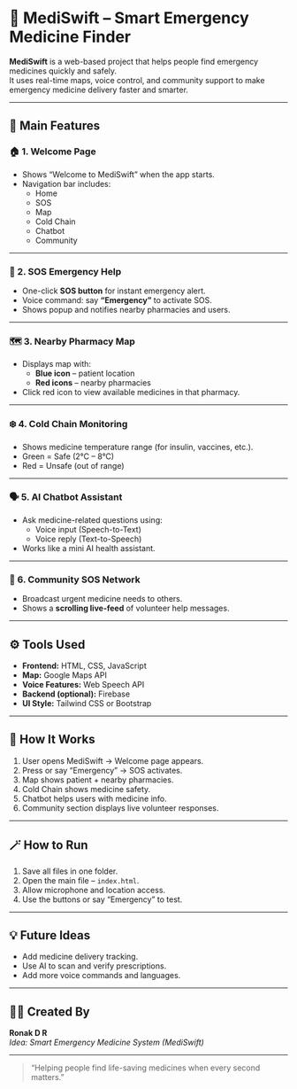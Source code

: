 # 💊 MediSwift – Smart Emergency Medicine Finder

**MediSwift** is a web-based project that helps people find emergency medicines quickly and safely.  
It uses real-time maps, voice control, and community support to make emergency medicine delivery faster and smarter.

---

## 🚀 Main Features

### 🏠 1. Welcome Page
- Shows “Welcome to MediSwift” when the app starts.  
- Navigation bar includes:
  - Home  
  - SOS  
  - Map  
  - Cold Chain  
  - Chatbot  
  - Community

---

### 🚨 2. SOS Emergency Help
- One-click **SOS button** for instant emergency alert.  
- Voice command: say **“Emergency”** to activate SOS.  
- Shows popup and notifies nearby pharmacies and users.

---

### 🗺️ 3. Nearby Pharmacy Map
- Displays map with:
  - **Blue icon** – patient location  
  - **Red icons** – nearby pharmacies  
- Click red icon to view available medicines in that pharmacy.

---

### ❄️ 4. Cold Chain Monitoring
- Shows medicine temperature range (for insulin, vaccines, etc.).  
- Green = Safe (2°C – 8°C)  
- Red = Unsafe (out of range)

---

### 🗣️ 5. AI Chatbot Assistant
- Ask medicine-related questions using:
  - Voice input (Speech-to-Text)  
  - Voice reply (Text-to-Speech)  
- Works like a mini AI health assistant.

---

### 👥 6. Community SOS Network
- Broadcast urgent medicine needs to others.  
- Shows a **scrolling live-feed** of volunteer help messages.

---

## ⚙️ Tools Used
- **Frontend:** HTML, CSS, JavaScript  
- **Map:** Google Maps API  
- **Voice Features:** Web Speech API  
- **Backend (optional):** Firebase  
- **UI Style:** Tailwind CSS or Bootstrap

---

## 🧠 How It Works
1. User opens MediSwift → Welcome page appears.  
2. Press or say “Emergency” → SOS activates.  
3. Map shows patient + nearby pharmacies.  
4. Cold Chain shows medicine safety.  
5. Chatbot helps users with medicine info.  
6. Community section displays live volunteer responses.

---

## 🪄 How to Run
1. Save all files in one folder.  
2. Open the main file – `index.html`.  
3. Allow microphone and location access.  
4. Use the buttons or say “Emergency” to test.

---

## 💡 Future Ideas
- Add medicine delivery tracking.  
- Use AI to scan and verify prescriptions.  
- Add more voice commands and languages.

---

## 👨‍💻 Created By
**Ronak D R**   
*Idea: Smart Emergency Medicine System (MediSwift)*

---

> “Helping people find life-saving medicines when every second matters.”

